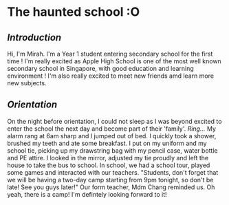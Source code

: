 # The haunted school :O

## *Introduction*

Hi, I'm Mirah. I'm a Year 1 student entering secondary school for the first time ! I'm really excited as Apple High School is one of the most well known secondary school in Singapore, with good education and learning environment ! I'm also really excited to meet new friends amd learn more new subjects. 

## *Orientation*

On the night before orientation, I could not sleep as I was beyond excited to enter the school the next day and become part of their 'family'.   *Ring...* My alarm rang at 6am sharp and I jumped out of bed. I quickly took a shower, brushed my teeth and ate some breakfast. I put on my uniform and my school tie, picking up my drawstring bag with my pencil case, water bottle and PE attire. I looked in the mirror, adjusted my tie proudly and left the house to take the bus to school. In school, we had a school tour, played some games and interacted with our teachers. "Students, don't forget that we will be having a two-day camp starting from 9pm tonight, so don't be late! See you guys later!" Our form teacher, Mdm Chang reminded us. Oh yeah, there is a camp! I'm defintely looking forward to it!
